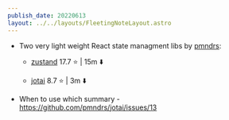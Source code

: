 ```yaml
---
publish_date: 20220613    
layout: ../../layouts/FleetingNoteLayout.astro
---
```

- Two very light weight React state managment libs by [pmndrs](https://github.com/pmndrs):
   
   - [zustand](https://github.com/pmndrs/zustand) 17.7 ⭐️ | 15m ⬇️

   - [jotai](https://github.com/pmndrs/jotai) 8.7 ⭐️ | 3m ⬇️

- When to use which summary - https://github.com/pmndrs/jotai/issues/13

